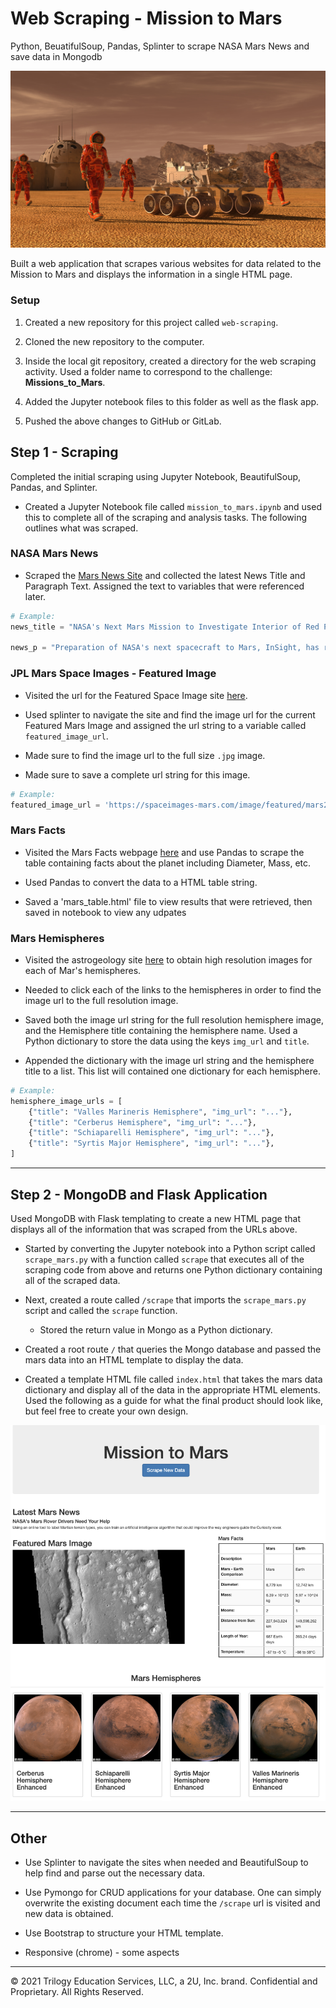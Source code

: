 # Web Scraping - Mission to Mars
Python, BeuatifulSoup, Pandas, Splinter to scrape NASA Mars News and save data in Mongodb

![mission_to_mars](Images/mission_to_mars.png)

Built a web application that scrapes various websites for data related to the Mission to Mars and displays the information in a single HTML page. 

### Setup
1. Created a new repository for this project called `web-scraping`.

2. Cloned the new repository to the computer.

3. Inside the local git repository, created a directory for the web scraping activity. Used a folder name to correspond to the challenge: **Missions_to_Mars**.

4. Added the Jupyter notebook files to this folder as well as the flask app.

5. Pushed the above changes to GitHub or GitLab.

## Step 1 - Scraping

Completed the initial scraping using Jupyter Notebook, BeautifulSoup, Pandas, and Splinter.

* Created a Jupyter Notebook file called `mission_to_mars.ipynb` and used this to complete all of the scraping and analysis tasks. The following outlines what was scraped.

### NASA Mars News

* Scraped the [Mars News Site](https://redplanetscience.com/) and collected the latest News Title and Paragraph Text. Assigned the text to variables that were referenced later.

```python
# Example:
news_title = "NASA's Next Mars Mission to Investigate Interior of Red Planet"

news_p = "Preparation of NASA's next spacecraft to Mars, InSight, has ramped up this summer, on course for launch next May from Vandenberg Air Force Base in central California -- the first interplanetary launch in history from America's West Coast."
```

### JPL Mars Space Images - Featured Image

* Visited the url for the Featured Space Image site [here](https://spaceimages-mars.com).

* Used splinter to navigate the site and find the image url for the current Featured Mars Image and assigned the url string to a variable called `featured_image_url`.

* Made sure to find the image url to the full size `.jpg` image.

* Made sure to save a complete url string for this image.

```python
# Example:
featured_image_url = 'https://spaceimages-mars.com/image/featured/mars2.jpg'
```

### Mars Facts

* Visited the Mars Facts webpage [here](https://galaxyfacts-mars.com) and use Pandas to scrape the table containing facts about the planet including Diameter, Mass, etc.

* Used Pandas to convert the data to a HTML table string.
* Saved a 'mars_table.html' file to view results that were retrieved, then saved in notebook to view any udpates

### Mars Hemispheres

* Visited the astrogeology site [here](https://marshemispheres.com/) to obtain high resolution images for each of Mar's hemispheres.

* Needed to click each of the links to the hemispheres in order to find the image url to the full resolution image.

* Saved both the image url string for the full resolution hemisphere image, and the Hemisphere title containing the hemisphere name. Used a Python dictionary to store the data using the keys `img_url` and `title`.

* Appended the dictionary with the image url string and the hemisphere title to a list. This list will contained one dictionary for each hemisphere.

```python
# Example:
hemisphere_image_urls = [
    {"title": "Valles Marineris Hemisphere", "img_url": "..."},
    {"title": "Cerberus Hemisphere", "img_url": "..."},
    {"title": "Schiaparelli Hemisphere", "img_url": "..."},
    {"title": "Syrtis Major Hemisphere", "img_url": "..."},
]
```

- - -

## Step 2 - MongoDB and Flask Application

Used MongoDB with Flask templating to create a new HTML page that displays all of the information that was scraped from the URLs above.

* Started by converting the Jupyter notebook into a Python script called `scrape_mars.py` with a function called `scrape` that executes all of the scraping code from above and returns one Python dictionary containing all of the scraped data.

* Next, created a route called `/scrape` that imports the  `scrape_mars.py` script and called the  `scrape` function.

  * Stored the return value in Mongo as a Python dictionary.

* Created a root route `/` that queries the Mongo database and passed the mars data into an HTML template to display the data.

* Created a template HTML file called `index.html` that takes the mars data dictionary and display all of the data in the appropriate HTML elements. Used the following as a guide for what the final product should look like, but feel free to create your own design.

![final_app_part1.png](Images/final_app.png)

- - -

## Other

* Use Splinter to navigate the sites when needed and BeautifulSoup to help find and parse out the necessary data.

* Use Pymongo for CRUD applications for your database. One can simply overwrite the existing document each time the `/scrape` url is visited and new data is obtained.

* Use Bootstrap to structure your HTML template. 
* Responsive (chrome) - some aspects

- - -

© 2021 Trilogy Education Services, LLC, a 2U, Inc. brand. Confidential and Proprietary. All Rights Reserved.
